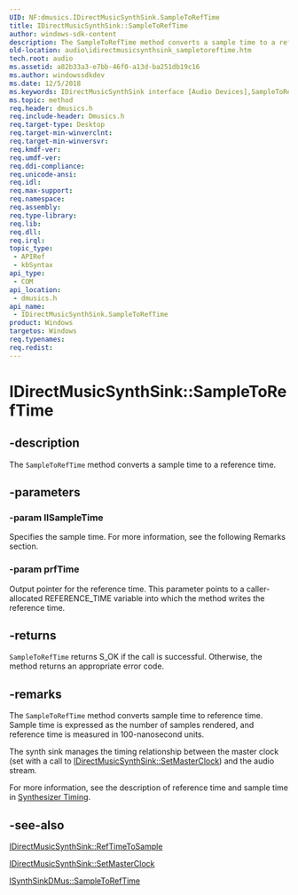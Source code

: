 ```yaml
---
UID: NF:dmusics.IDirectMusicSynthSink.SampleToRefTime
title: IDirectMusicSynthSink::SampleToRefTime
author: windows-sdk-content
description: The SampleToRefTime method converts a sample time to a reference time.
old-location: audio\idirectmusicsynthsink_sampletoreftime.htm
tech.root: audio
ms.assetid: a82b33a3-e7bb-46f0-a13d-ba251db19c16
ms.author: windowssdkdev
ms.date: 12/5/2018
ms.keywords: IDirectMusicSynthSink interface [Audio Devices],SampleToRefTime method, IDirectMusicSynthSink.SampleToRefTime, IDirectMusicSynthSink::SampleToRefTime, SampleToRefTime, SampleToRefTime method [Audio Devices], SampleToRefTime method [Audio Devices],IDirectMusicSynthSink interface, audio.idirectmusicsynthsink_sampletoreftime, audmp-routines_fc97fec3-8fa0-4f6a-82b5-b99c434341c4.xml, dmusics/IDirectMusicSynthSink::SampleToRefTime
ms.topic: method
req.header: dmusics.h
req.include-header: Dmusics.h
req.target-type: Desktop
req.target-min-winverclnt: 
req.target-min-winversvr: 
req.kmdf-ver: 
req.umdf-ver: 
req.ddi-compliance: 
req.unicode-ansi: 
req.idl: 
req.max-support: 
req.namespace: 
req.assembly: 
req.type-library: 
req.lib: 
req.dll: 
req.irql: 
topic_type:
 - APIRef
 - kbSyntax
api_type:
 - COM
api_location:
 - dmusics.h
api_name:
 - IDirectMusicSynthSink.SampleToRefTime
product: Windows
targetos: Windows
req.typenames: 
req.redist: 
---
```


# IDirectMusicSynthSink::SampleToRefTime


## -description


The <code>SampleToRefTime</code> method converts a sample time to a reference time.


## -parameters




### -param llSampleTime

Specifies the sample time. For more information, see the following Remarks section.


### -param prfTime

Output pointer for the reference time. This parameter points to a caller-allocated REFERENCE_TIME variable into which the method writes the reference time.


## -returns



<code>SampleToRefTime</code> returns S_OK if the call is successful. Otherwise, the method returns an appropriate error code. 




## -remarks



The <code>SampleToRefTime</code> method converts sample time to reference time. Sample time is expressed as the number of samples rendered, and reference time is measured in 100-nanosecond units.

The synth sink manages the timing relationship between the master clock (set with a call to <a href="https://msdn.microsoft.com/91c996cc-04e1-47fb-a82d-1cb17fe191e2">IDirectMusicSynthSink::SetMasterClock</a>) and the audio stream.

For more information, see the description of reference time and sample time in <a href="https://msdn.microsoft.com/38aca8b7-f895-4b16-aaac-5a13973cf976">Synthesizer Timing</a>.




## -see-also




<a href="https://msdn.microsoft.com/11a6b670-93d6-4455-b279-a1fc5fca0d1d">IDirectMusicSynthSink::RefTimeToSample</a>



<a href="https://msdn.microsoft.com/91c996cc-04e1-47fb-a82d-1cb17fe191e2">IDirectMusicSynthSink::SetMasterClock</a>



<a href="https://msdn.microsoft.com/b2d54ee9-78aa-4799-a06d-6c79000d3e32">ISynthSinkDMus::SampleToRefTime</a>
 

 

